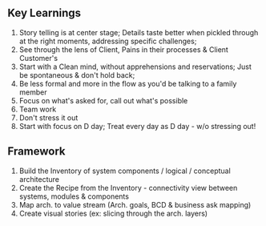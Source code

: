 ## Key Learnings
1. Story telling is at center stage; Details taste better when pickled through at the right moments, addressing specific challenges;
2. See through the lens of Client, Pains in their processes & Client Customer's
3. Start with a Clean mind, without apprehensions and reservations; Just be spontaneous & don't hold back; 
4. Be less formal and more in the flow as you'd be talking to a family member
5. Focus on what's asked for, call out what's possible 
6. Team work
7. Don't stress it out
8. Start with focus on D day; Treat every day as D day - w/o stressing out!

## Framework
1. Build the Inventory of system components / logical / conceptual architecture
2. Create the Recipe from the Inventory - connectivity view between systems, modules & components
3. Map arch. to value stream (Arch. goals, BCD & business ask mapping)
4. Create visual stories (ex: slicing through the arch. layers)
